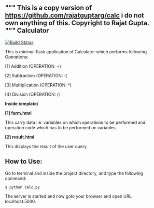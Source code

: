 """
This is a copy version of https://github.com/rajatguptarg/calc
i do not own anything of this. 
Copyright to Rajat Gupta.
"""
Calculator
------------

[![Build Status](https://travis-ci.org/rajatguptarg/calc.svg?branch=master)](https://travis-ci.org/rajatguptarg/calc)

This is minimal flask application of Calculator which performs following Operations:

[1] Addition (OPERATION: +)

[2] Subtraction (OPERATION: -)

[3] Multiplication (OPERATION: *)

[4] Division (OPERATION: /)


**Inside template/**


**[1] form.html**

This carry data i.e. variables on which operations to be performed and operation code which has to be performed on variables.


**[2] result.html**

This displays the result of the user query.


How to Use:
-------------

Go to terminal and inside the project directory, and type the following command:

    $ python calc.py

The server is started and now goto your browser and open URL localhost:5000.
